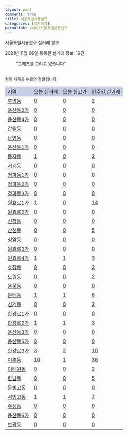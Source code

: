 ```yaml
---
layout: post
comments: true
title: 서울특별시용산구
categories: [실거래가]
permalink: /apt/서울특별시용산구
---
```


서울특별시용산구 실거래 정보

2021년 11월 06일 등록된 실거래 정보: 19건

<!--<script async src="https://pagead2.googlesyndication.com/pagead/js/adsbygoogle.js?client=ca-pub-3485438051770037"
 crossorigin="anonymous"></script>-->

<script type="text/javascript">
  google.charts.load('current', {'packages':['corechart']});
  google.charts.setOnLoadCallback(drawChart);

  function drawChart() {
    var data = google.visualization.arrayToDataTable([['거래일', '매매', '전월세', '전매'], ['21-01', 110, 316, 0], ['21-02', 82, 292, 0], ['21-03', 82, 319, 0], ['21-04', 81, 238, 1], ['21-05', 123, 333, 1], ['21-06', 86, 343, 0], ['21-07', 81, 280, 0], ['21-08', 83, 297, 0], ['21-09', 55, 243, 0], ['21-10', 26, 176, 0], ['21-11', 0, 5, 0]]);

    var options = {
      title: '최근 1년간 유형별 거래량 추이',
      legend: { position: 'bottom' }
    };

    setTimeout(function() {
        var chart = new google.visualization.LineChart(document.getElementById('columnchart_material'));
        chart.draw(data, (options));
        document.getElementById('loading').style.display = 'none';
        var dayLabel = (new Date()).getDay();
        if (dayLabel < 2) {
            sorttable.innerSortFunction.apply(document.getElementById('week'), []);
            sorttable.innerSortFunction.apply(document.getElementById('week'), []);        
        }
        else {
            sorttable.innerSortFunction.apply(document.getElementById('today'), []);
            sorttable.innerSortFunction.apply(document.getElementById('today'), []);
        }
    }, 200);

  }
</script>

<div id="loading" style="z-index:20; display: block; margin-left: 35px">"그래프를 그리고 있습니다"</div>
<div id="columnchart_material" style="width: 95%; margin-left: -35px; display: block"></div>
<!--<div style="width: 95%; margin-left: -35px; display: block">
      <script async src="https://pagead2.googlesyndication.com/pagead/js/adsbygoogle.js?client=ca-pub-3485438051770037"
          crossorigin="anonymous"></script>
      <ins class="adsbygoogle"
          style="display:block"
          data-ad-format="fluid"
          data-ad-layout-key="-fb+5w+4e-db+86"
          data-ad-client="ca-pub-3485438051770037"
          data-ad-slot="1827090281"></ins>
      <script>
          (adsbygoogle = window.adsbygoogle || []).push({});
      </script>
</div>-->
<br>

<font size='small' style='font-size: small;'>컬럼 제목을 누르면 정렬됩니다.</font>
<table class="sortable">
  <tr style='background-color: rgba(114, 132, 186,0.4);'>
    <td id="region"><a href="#">지역</a></td>
    <td id="today"><a href="#">오늘 실거래</a></td>
    <td id="today_new"><a href="#">오늘 신고가</a></td>
    <td id="week"><a href="#">일주일 실거래</a></td>
  </tr>

  
  <tr class="item">
    <td><a href="서울특별시용산구후암동">후암동</a></td>
    <td><a href="서울특별시용산구후암동">0</a></td>
    <td><a href="서울특별시용산구후암동">0</a></td>
    <td><a href="서울특별시용산구후암동">2</a></td>
  </tr>
    

  <tr class="item">
    <td><a href="서울특별시용산구용산동2가">용산동2가</a></td>
    <td><a href="서울특별시용산구용산동2가">0</a></td>
    <td><a href="서울특별시용산구용산동2가">0</a></td>
    <td><a href="서울특별시용산구용산동2가">0</a></td>
  </tr>
    

  <tr class="item">
    <td><a href="서울특별시용산구용산동4가">용산동4가</a></td>
    <td><a href="서울특별시용산구용산동4가">0</a></td>
    <td><a href="서울특별시용산구용산동4가">0</a></td>
    <td><a href="서울특별시용산구용산동4가">0</a></td>
  </tr>
    

  <tr class="item">
    <td><a href="서울특별시용산구갈월동">갈월동</a></td>
    <td><a href="서울특별시용산구갈월동">0</a></td>
    <td><a href="서울특별시용산구갈월동">0</a></td>
    <td><a href="서울특별시용산구갈월동">0</a></td>
  </tr>
    

  <tr class="item">
    <td><a href="서울특별시용산구남영동">남영동</a></td>
    <td><a href="서울특별시용산구남영동">0</a></td>
    <td><a href="서울특별시용산구남영동">0</a></td>
    <td><a href="서울특별시용산구남영동">0</a></td>
  </tr>
    

  <tr class="item">
    <td><a href="서울특별시용산구용산동1가">용산동1가</a></td>
    <td><a href="서울특별시용산구용산동1가">0</a></td>
    <td><a href="서울특별시용산구용산동1가">0</a></td>
    <td><a href="서울특별시용산구용산동1가">0</a></td>
  </tr>
    

  <tr class="item">
    <td><a href="서울특별시용산구동자동">동자동</a></td>
    <td><a href="서울특별시용산구동자동">1</a></td>
    <td><a href="서울특별시용산구동자동">0</a></td>
    <td><a href="서울특별시용산구동자동">2</a></td>
  </tr>
    

  <tr class="item">
    <td><a href="서울특별시용산구서계동">서계동</a></td>
    <td><a href="서울특별시용산구서계동">0</a></td>
    <td><a href="서울특별시용산구서계동">0</a></td>
    <td><a href="서울특별시용산구서계동">0</a></td>
  </tr>
    

  <tr class="item">
    <td><a href="서울특별시용산구청파동1가">청파동1가</a></td>
    <td><a href="서울특별시용산구청파동1가">0</a></td>
    <td><a href="서울특별시용산구청파동1가">0</a></td>
    <td><a href="서울특별시용산구청파동1가">0</a></td>
  </tr>
    

  <tr class="item">
    <td><a href="서울특별시용산구청파동2가">청파동2가</a></td>
    <td><a href="서울특별시용산구청파동2가">0</a></td>
    <td><a href="서울특별시용산구청파동2가">0</a></td>
    <td><a href="서울특별시용산구청파동2가">0</a></td>
  </tr>
    

  <tr class="item">
    <td><a href="서울특별시용산구청파동3가">청파동3가</a></td>
    <td><a href="서울특별시용산구청파동3가">0</a></td>
    <td><a href="서울특별시용산구청파동3가">0</a></td>
    <td><a href="서울특별시용산구청파동3가">0</a></td>
  </tr>
    

  <tr class="item">
    <td><a href="서울특별시용산구원효로1가">원효로1가</a></td>
    <td><a href="서울특별시용산구원효로1가">1</a></td>
    <td><a href="서울특별시용산구원효로1가">0</a></td>
    <td><a href="서울특별시용산구원효로1가">14</a></td>
  </tr>
    

  <tr class="item">
    <td><a href="서울특별시용산구원효로2가">원효로2가</a></td>
    <td><a href="서울특별시용산구원효로2가">0</a></td>
    <td><a href="서울특별시용산구원효로2가">0</a></td>
    <td><a href="서울특별시용산구원효로2가">0</a></td>
  </tr>
    

  <tr class="item">
    <td><a href="서울특별시용산구신창동">신창동</a></td>
    <td><a href="서울특별시용산구신창동">0</a></td>
    <td><a href="서울특별시용산구신창동">0</a></td>
    <td><a href="서울특별시용산구신창동">0</a></td>
  </tr>
    

  <tr class="item">
    <td><a href="서울특별시용산구산천동">산천동</a></td>
    <td><a href="서울특별시용산구산천동">0</a></td>
    <td><a href="서울특별시용산구산천동">0</a></td>
    <td><a href="서울특별시용산구산천동">5</a></td>
  </tr>
    

  <tr class="item">
    <td><a href="서울특별시용산구청암동">청암동</a></td>
    <td><a href="서울특별시용산구청암동">0</a></td>
    <td><a href="서울특별시용산구청암동">0</a></td>
    <td><a href="서울특별시용산구청암동">0</a></td>
  </tr>
    

  <tr class="item">
    <td><a href="서울특별시용산구원효로3가">원효로3가</a></td>
    <td><a href="서울특별시용산구원효로3가">0</a></td>
    <td><a href="서울특별시용산구원효로3가">0</a></td>
    <td><a href="서울특별시용산구원효로3가">0</a></td>
  </tr>
    

  <tr class="item">
    <td><a href="서울특별시용산구원효로4가">원효로4가</a></td>
    <td><a href="서울특별시용산구원효로4가">1</a></td>
    <td><a href="서울특별시용산구원효로4가">1</a></td>
    <td><a href="서울특별시용산구원효로4가">3</a></td>
  </tr>
    

  <tr class="item">
    <td><a href="서울특별시용산구효창동">효창동</a></td>
    <td><a href="서울특별시용산구효창동">0</a></td>
    <td><a href="서울특별시용산구효창동">0</a></td>
    <td><a href="서울특별시용산구효창동">2</a></td>
  </tr>
    

  <tr class="item">
    <td><a href="서울특별시용산구도원동">도원동</a></td>
    <td><a href="서울특별시용산구도원동">0</a></td>
    <td><a href="서울특별시용산구도원동">0</a></td>
    <td><a href="서울특별시용산구도원동">2</a></td>
  </tr>
    

  <tr class="item">
    <td><a href="서울특별시용산구용문동">용문동</a></td>
    <td><a href="서울특별시용산구용문동">0</a></td>
    <td><a href="서울특별시용산구용문동">0</a></td>
    <td><a href="서울특별시용산구용문동">0</a></td>
  </tr>
    

  <tr class="item">
    <td><a href="서울특별시용산구문배동">문배동</a></td>
    <td><a href="서울특별시용산구문배동">1</a></td>
    <td><a href="서울특별시용산구문배동">1</a></td>
    <td><a href="서울특별시용산구문배동">6</a></td>
  </tr>
    

  <tr class="item">
    <td><a href="서울특별시용산구신계동">신계동</a></td>
    <td><a href="서울특별시용산구신계동">0</a></td>
    <td><a href="서울특별시용산구신계동">0</a></td>
    <td><a href="서울특별시용산구신계동">2</a></td>
  </tr>
    

  <tr class="item">
    <td><a href="서울특별시용산구한강로1가">한강로1가</a></td>
    <td><a href="서울특별시용산구한강로1가">0</a></td>
    <td><a href="서울특별시용산구한강로1가">0</a></td>
    <td><a href="서울특별시용산구한강로1가">0</a></td>
  </tr>
    

  <tr class="item">
    <td><a href="서울특별시용산구한강로2가">한강로2가</a></td>
    <td><a href="서울특별시용산구한강로2가">1</a></td>
    <td><a href="서울특별시용산구한강로2가">1</a></td>
    <td><a href="서울특별시용산구한강로2가">3</a></td>
  </tr>
    

  <tr class="item">
    <td><a href="서울특별시용산구용산동3가">용산동3가</a></td>
    <td><a href="서울특별시용산구용산동3가">0</a></td>
    <td><a href="서울특별시용산구용산동3가">0</a></td>
    <td><a href="서울특별시용산구용산동3가">0</a></td>
  </tr>
    

  <tr class="item">
    <td><a href="서울특별시용산구용산동5가">용산동5가</a></td>
    <td><a href="서울특별시용산구용산동5가">0</a></td>
    <td><a href="서울특별시용산구용산동5가">0</a></td>
    <td><a href="서울특별시용산구용산동5가">0</a></td>
  </tr>
    

  <tr class="item">
    <td><a href="서울특별시용산구한강로3가">한강로3가</a></td>
    <td><a href="서울특별시용산구한강로3가">3</a></td>
    <td><a href="서울특별시용산구한강로3가">2</a></td>
    <td><a href="서울특별시용산구한강로3가">10</a></td>
  </tr>
    

  <tr class="item">
    <td><a href="서울특별시용산구이촌동">이촌동</a></td>
    <td><a href="서울특별시용산구이촌동">10</a></td>
    <td><a href="서울특별시용산구이촌동">1</a></td>
    <td><a href="서울특별시용산구이촌동">36</a></td>
  </tr>
    

  <tr class="item">
    <td><a href="서울특별시용산구이태원동">이태원동</a></td>
    <td><a href="서울특별시용산구이태원동">0</a></td>
    <td><a href="서울특별시용산구이태원동">0</a></td>
    <td><a href="서울특별시용산구이태원동">2</a></td>
  </tr>
    

  <tr class="item">
    <td><a href="서울특별시용산구한남동">한남동</a></td>
    <td><a href="서울특별시용산구한남동">0</a></td>
    <td><a href="서울특별시용산구한남동">0</a></td>
    <td><a href="서울특별시용산구한남동">5</a></td>
  </tr>
    

  <tr class="item">
    <td><a href="서울특별시용산구동빙고동">동빙고동</a></td>
    <td><a href="서울특별시용산구동빙고동">0</a></td>
    <td><a href="서울특별시용산구동빙고동">0</a></td>
    <td><a href="서울특별시용산구동빙고동">0</a></td>
  </tr>
    

  <tr class="item">
    <td><a href="서울특별시용산구서빙고동">서빙고동</a></td>
    <td><a href="서울특별시용산구서빙고동">1</a></td>
    <td><a href="서울특별시용산구서빙고동">1</a></td>
    <td><a href="서울특별시용산구서빙고동">7</a></td>
  </tr>
    

  <tr class="item">
    <td><a href="서울특별시용산구주성동">주성동</a></td>
    <td><a href="서울특별시용산구주성동">0</a></td>
    <td><a href="서울특별시용산구주성동">0</a></td>
    <td><a href="서울특별시용산구주성동">0</a></td>
  </tr>
    

  <tr class="item">
    <td><a href="서울특별시용산구용산동6가">용산동6가</a></td>
    <td><a href="서울특별시용산구용산동6가">0</a></td>
    <td><a href="서울특별시용산구용산동6가">0</a></td>
    <td><a href="서울특별시용산구용산동6가">0</a></td>
  </tr>
    

  <tr class="item">
    <td><a href="서울특별시용산구보광동">보광동</a></td>
    <td><a href="서울특별시용산구보광동">0</a></td>
    <td><a href="서울특별시용산구보광동">0</a></td>
    <td><a href="서울특별시용산구보광동">0</a></td>
  </tr>
    


</table>


    
